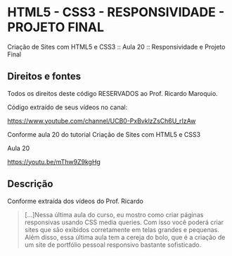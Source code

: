 # HTML5 - CSS3 - RESPONSIVIDADE - PROJETO FINAL
Criação de Sites com HTML5 e CSS3 :: Aula 20 :: Responsividade e Projeto Final

## Direitos e fontes

Todos os direitos deste código RESERVADOS ao Prof. Ricardo Maroquio.

Código extraído de seus vídeos no canal:

https://www.youtube.com/channel/UCB0-PxBvklzZsCh6U_rIzAw

Conforme aula 20 do tutorial Criação de Sites com HTML5 e CSS3

Aula 20

https://youtu.be/mThw9Z9kgHg

## Descrição
Conforme extraída dos vídeos do Prof. Ricardo

>[...]Nessa última aula do curso, eu mostro como criar páginas responsivas usando CSS media queries. Com isso você poderá criar sites que são exibidos corretamente em telas grandes e pequenas. Além disso, essa última aula tem a cereja do bolo, que é a criação de um site de portfólio pessoal responsivo bastante sofisticado.
